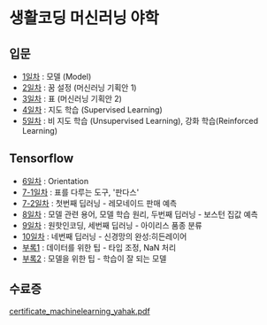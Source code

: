 # 생활코딩 머신러닝 야학

## 입문
- [1일차](https://github.com/LimEunSeop/MachineLearning-Yahak-TIL/blob/master/day01-model.md) : 모델 (Model)
- [2일차](https://github.com/LimEunSeop/MachineLearning-Yahak-TIL/blob/master/day02-dream.md) : 꿈 설정 (머신러닝 기획안 1)
- [3일차](https://github.com/LimEunSeop/MachineLearning-Yahak-TIL/blob/master/day03-table.md) : 표 (머신러닝 기획안 2)
- [4일차](https://github.com/LimEunSeop/MachineLearning-Yahak-TIL/blob/master/day04-supervised-learning.md) : 지도 학습 (Supervised Learning)
- [5일차](https://github.com/LimEunSeop/MachineLearning-Yahak-TIL/blob/master/day05-unsupervised,reinforced-learning.md) : 비 지도 학습 (Unsupervised Learning), 강화 학습(Reinforced Learning)

## Tensorflow
- [6일차](https://github.com/LimEunSeop/MachineLearning-Yahak-TIL/blob/master/day06-tensorflow-orientation.md) : Orientation
- [7-1일차](https://github.com/LimEunSeop/MachineLearning-Yahak-TIL/blob/master/%EC%8B%A4%EC%8A%B51_%ED%91%9C%EB%A5%BC_%EB%8B%A4%EB%A3%A8%EB%8A%94_%EB%8F%84%EA%B5%AC_%ED%8C%90%EB%8B%A4%EC%8A%A4_ipynb%EC%9D%98_%EC%82%AC%EB%B3%B8.ipynb) : 표를 다루는 도구, '판다스'
- [7-2일차](https://github.com/LimEunSeop/MachineLearning-Yahak-TIL/blob/master/%EC%8B%A4%EC%8A%B52_%EB%A0%88%EB%AA%A8%EB%84%A4%EC%9D%B4%EB%93%9C_%ED%8C%90%EB%A7%A4_%EC%98%88%EC%B8%A1_ipynb%EC%9D%98_%EC%82%AC%EB%B3%B8.ipynb) : 첫번째 딥러닝 - 레모네이드 판매 예측
- [8일차](https://github.com/LimEunSeop/TIL-MachineLearning-Yahak/blob/master/practice3_boston_ipynb의_사본.ipynb) : 모델 관련 용어, 모델 학습 원리, 두번째 딥러닝 - 보스턴 집값 예측
- [9일차](https://github.com/LimEunSeop/TIL-MachineLearning-Yahak/blob/master/practice4_iris_ipynb의_사본.ipynb) : 원핫인코딩, 세번째 딥러닝 - 아이리스 품종 분류
- [10일차](https://github.com/LimEunSeop/TIL-MachineLearning-Yahak/blob/master/practice5_multilayer_ipynb의_사본.ipynb) : 네번째 딥러닝 - 신경망의 완성:히든레이어
- [부록1](https://github.com/LimEunSeop/TIL-MachineLearning-Yahak/blob/master/appendix1_data_ipynb의_사본.ipynb) : 데이터를 위한 팁 - 타입 조정, NaN 처리
- [부록2](https://github.com/LimEunSeop/TIL-MachineLearning-Yahak/blob/master/appendix2_model_ipynb의_사본.ipynb) : 모델을 위한 팁 - 학습이 잘 되는 모델

## 수료증
[certificate_machinelearning_yahak.pdf](https://github.com/LimEunSeop/TIL-MachineLearning-Yahak/blob/master/certificate_machinelearning_yahak.pdf)
